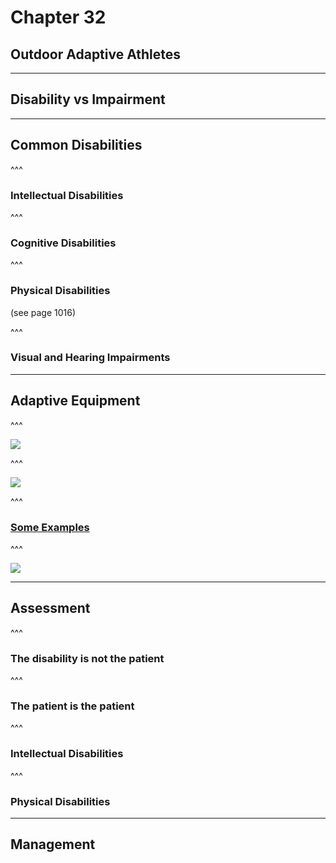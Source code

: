 # Chapter 32
## Outdoor Adaptive Athletes

---

## Disability vs Impairment

---

## Common Disabilities

^^^

### Intellectual Disabilities

^^^

### Cognitive Disabilities

^^^

### Physical Disabilities  
(see page 1016)  


^^^

### Visual and Hearing Impairments

---

## Adaptive Equipment

^^^

[![](https://i.ytimg.com/vi/Y2UkP0rySHA/maxresdefault.jpg)](https://www.youtube.com/watch?v=m-4t597dFoY)

^^^

[![](http://kellybrush.i9e.co/wp-content/uploads/sites/8/2015/04/DSC_0252-1024x680.jpg)](https://www.youtube.com/embed/IPxSTcmcO74)

^^^

### [Some Examples](http://adaptiveskiing.net/adaptive-skiing-equipment)

^^^

[![](https://i.ytimg.com/vi/Np5paWm6WiI/maxresdefault.jpg)](https://www.youtube.com/watch?v=Np5paWm6WiI)

---

## Assessment

^^^

### <b>The disability is not the patient</b>

^^^

### <b>The patient is the patient</b>

^^^

### Intellectual Disabilities

^^^

### Physical Disabilities

---

## Management